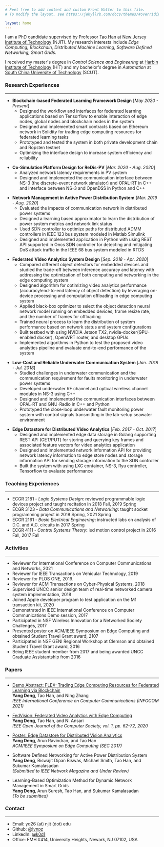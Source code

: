 ```yaml
---
# Feel free to add content and custom Front Matter to this file.
# To modify the layout, see https://jekyllrb.com/docs/themes/#overriding-theme-defaults

layout: home
---
```

I am a PhD candidate supervised by Professor [Tao Han](https://tao-han-njit.netlify.app) at [New Jersey Institute of Technology](https://www.njit.edu) (NJIT). 
My research interests include *Edge Computing, Blockchain, Distributed Machine Learning, Software Defined Networking, Smart Grids*.

I received my master's degree in *Control Science and Engineering* at [Harbin Institute of Technology](http://en.hit.edu.cn) (HIT) and my bachelor's degree in *Automation* at [South China University of Technology](https://www.scut.edu.cn/en/) (SCUT).


### **Research Experiences**
- - - 
+ **Blockchain-based Federated Learning Framework Design** [*May 2020 - Present*]
    - Designed the workflow and interfaces for federated learning applications based on Tensorflow to enable interaction of edge nodes, global nodes and blockchain nodes in the system   
    - Designed and implemented smart contracts based on Ethereum network in Solidity for trading edge computing resources for federated learning tasks   
    - Prototyped and tested the system in both private development chain and Ropsten testnet 
    - Optimizing the interface design to increase system efficiency and reliability
    
<!-- -->

+   **Co-Simulation Platform Design for ReDis-PV** [*Mar. 2020 - Aug. 2020*]
    - Analyzed network latency requirements in PV system   
    - Designed and implemented the communication interface between NS-3 (the discrete-event network simulator) and OPAL-RT in C++ and interface between NS-3 and OpenDSS in Python and C++
    
<!-- -->

+   **Network Management in Active Power Distribution System** [*Mar. 2019 - Aug. 2020*]
    - Evaluated the impacts of communication network in distributed power systems   
    - Designed a learning based approximator to learn the distribution of power system metrics and network link status   
    - Used SDN controller to optimize paths for distributed ADMM controllers in IEEE 123 bus system modeled in Matlab Simulink   
    - Designed and implemented application in Python with using REST API supported in Onos SDN controller  for detecting and mitigating DoS attack traffic in the IEEE 68 bus system modeled in RTDS
    
<!-- -->

+   **Federated Video Analytics System Design** [*Sep. 2018 - Apr. 2020*]
    - Compared different object detectors for embedded devices and studied the trade-off between inference accuracy and latency with addressing the optimization of both computing and networking in the edge computing system   
    - Designed algorithm for optimizing video analytics performance (accuracy/end-to-end latency of object detection) by leveraging on-device processing and computation offloading in edge computing system   
    - Applied black-box optimizer to select the object detection neural network model running on embedded devices, frame resize rate, and the number of frames for offloading   
    - Trained neural process to learn the distribution of system performance based on network status and system configurations   
    - Built testbed with using NVIDIA Jetson TX2, nvidia-docker(GPU-enabled docker), OpenWRT router, and desktop GPUs   
    - Implemented algorithms in Python to test the proposed video analytics pipeline and evaluate end-to-end performance of the system
    
<!-- -->

+   **Low-Cost and Reliable Underwater Communication System** [*Jan. 2018 - Jul. 2018*]
    - Studied challenges in underwater communication and the communication requirement for faults monitoring in underwater power systems   
    - Developed underwater RF channel and optical wireless channel modules in NS-3 using C++   
    - Designed and implemented the communication interfaces between OPAL-RT and GNU-Radio in C++ and Python   
    - Prototyped the close-loop underwater fault monitoring power system with control signals transmitting in the lab-setup seawater environment
    
<!-- -->

+   **Edge Datastore for Distributed Video Analytics** [*Feb. 2017 - Oct. 2017*]
    - Designed and implemented edge data storage in Golang supporting REST API (GET/PUT) for storing and querying key frames and associated feature vectors for video analytics application   
    - Designed and implemented network information API for providing network latency information to edge store nodes and storage information API for sending storage information to the SDN controller   
    - Built the system with using LXC container, NS-3, Ryu controller, Tensorflow to evaluate performance


### **Teaching Experiences**
- - - 
- ECGR 2181 - *Logic Systems Design*: reviewed programmable logic devices project and taught recitation in 2018 Fall, 2019 Spring
- ECGR 3123 - *Data Communications and Networking*: taught socket programming project in 2018 Spring, 2021 Spring
- ECGR 2161 - *Basic Electrical Engineering*: instructed labs on analysis of D.C. and A.C. circuits in 2017 Spring
- ECGR 4111 - *Control Systems Theory*: led motion control project in 2016 Fall, 2017 Fall


### **Activities**
- - - 
- Reviewer for International Conference on Computer Communications and Networks, 2021
- Reviewer for IEEE Transactions on Vehicular Technology, 2019
- Reviewer for PLOS ONE, 2019.
- Reviewer for ACM Transactions on Cyber-Physical Systems, 2018
- Supervised UNCC senior design team of real-time networked camera system implementation, 2018
- Joined Apple developer program to test application on the M1 transaction kit, 2020
- Demonstrated in IEEE International Conference on Computer Communications Demo session, 2017
- Participated in NSF Wireless Innovation for a Networked Society Challenges, 2017
- Presented poster on ACM/IEEE Symposium on Edge Computing and obtained Student Travel Grant award, 2107
- Participated in NSF GENI Regional Workshop at Clemson and obtained Student Travel Grant award, 2016
- Being IEEE student member from 2017 and being awarded UNCC Graduate Assistantship from 2016


### **Papers**
- - - 
- [Demo Abstract: FLEX: Trading Edge Computing Resources for Federated Learning via Blockchain](https://infocom.info/day/2/track/Demo#Demo-3)   
**Yang Deng**, Tao Han, and Ning Zhang   
*IEEE International Conference on Computer Communications (INFOCOM 2021)*

- [FedVision: Federated Video Analytics with Edge Computing](https://ieeexplore.ieee.org/document/9097917)   
**Yang Deng**, Tao Han, and N. Ansari   
*IEEE Open Journal of the Computer Society, vol. 1, pp. 62-72, 2020*

- [Poster: Edge Datastore for Distributed Vision Analytics](https://dl.acm.org/doi/10.1145/3132211.3132463)   
**Yang Deng**, Arun Ravindran, and Tao Han   
*ACM/IEEE Symposium on Edge Computing (SEC 2017)*

- Software Defined Networking for Active Power Distribution System  
**Yang Deng**, Biswajit Dipan Biswas, Michael Smith, Tao Han, and Sukumar Kamalasadan   
*(Submitted to IEEE Network Magazine and Under Review)*

- Learning-Based Optimization Method for Dynamic Network Management in Smart Grids   
**Yang Deng**, Arun Suresh, Tao Han, and Sukumar Kamalasadan   
*(To be submitted)*

### **Contact**
- - - 
- Email: yd26 (at) njit (dot) edu
- Github: [@lvnpz](https://github.com/lvnpz)
- LinkedIn: [@k0d1](https://www.linkedin.com/in/k0d1)
- Office: FMH #414, University Heights, Newark, NJ 07102, USA